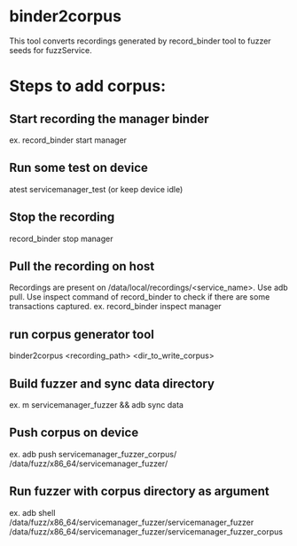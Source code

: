 # binder2corpus

This tool converts recordings generated by record_binder tool to fuzzer seeds for fuzzService.

# Steps to add corpus:

## Start recording the manager binder
ex. record_binder start manager

## Run some test on device
atest servicemanager_test (or keep device idle)

## Stop the recording
record_binder stop manager

## Pull the recording on host
Recordings are present on  /data/local/recordings/<service_name>. Use adb pull.
Use inspect command of record_binder to check if there are some transactions captured.
ex. record_binder inspect manager

## run corpus generator tool
binder2corpus <recording_path> <dir_to_write_corpus>

## Build fuzzer and sync data directory
ex. m servicemanager_fuzzer && adb sync data

## Push corpus on device
ex. adb push servicemanager_fuzzer_corpus/ /data/fuzz/x86_64/servicemanager_fuzzer/

## Run fuzzer with corpus directory as argument
ex. adb shell /data/fuzz/x86_64/servicemanager_fuzzer/servicemanager_fuzzer /data/fuzz/x86_64/servicemanager_fuzzer/servicemanager_fuzzer_corpus